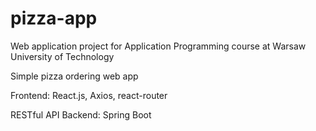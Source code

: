 # pizza-app
Web application project for Application Programming course at Warsaw University of Technology

Simple pizza ordering web app

Frontend: React.js, Axios, react-router

RESTful API Backend: Spring Boot
